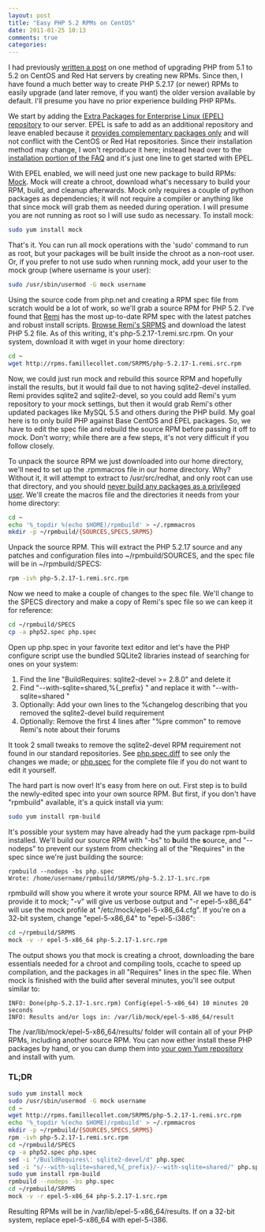 ```yaml
---
layout: post
title: "Easy PHP 5.2 RPMs on CentOS"
date: 2011-01-25 10:13
comments: true
categories: 
---
```


I had previously [written a post](http://echodittolabs.org/blog/2009/05/all-i-want-php-52-centosrhel) on one method of upgrading PHP from 5.1 to 5.2 on CentOS and Red Hat servers by creating new RPMs. Since then, I have found a much better way to create PHP 5.2.17 (or newer) RPMs to easily upgrade (and later remove, if you want) the older version available by default. I'll presume you have no prior experience building PHP RPMs.

We start by adding the [Extra Packages for Enterprise Linux (EPEL) repository](http://fedoraproject.org/wiki/EPEL) to our server. EPEL is safe to add as an additional repository and leave enabled because it [provides complementary packages only](http://fedoraproject.org/wiki/EPEL/FAQ#How_is_EPEL_different_from_other_third_party_repositories_for_RHEL_and_derivatives.3F) and will not conflict with the CentOS or Red Hat repositories. Since their installation method may change, I won't reproduce it here; instead head over to the [installation portion of the FAQ](http://fedoraproject.org/wiki/EPEL/FAQ#howtouse) and it's just one line to get started with EPEL.

With EPEL enabled, we will need just one new package to build RPMs: [Mock](http://fedoraproject.org/wiki/Projects/Mock). Mock will create a chroot, download what's necessary to build your RPM, build, and cleanup afterwards. Mock only requires a couple of python packages as dependencies; it will not require a compiler or anything like that since mock will grab them as needed during operation. I will presume you are not running as root so I will use sudo as necessary. To install mock:

```bash
sudo yum install mock
```

That's it. You can run all mock operations with the 'sudo' command to run as root, but your packages will be built inside the chroot as a non-root user. Or, if you prefer to not use sudo when running mock, add your user to the mock group (where username is your user):

```bash
sudo /usr/sbin/usermod -G mock username
```

Using the source code from php.net and creating a RPM spec file from scratch would be a lot of work, so we'll grab a source RPM for PHP 5.2. I've found that [Remi](http://blog.famillecollet.com/) has the most up-to-date RPM spec with the latest patches and robust install scripts. [Browse Remi's SRPMS](http://rpms.famillecollet.com/SRPMS/) and download the latest PHP 5.2 file. As of this writing, it's php-5.2.17-1.remi.src.rpm. On your system, download it with wget in your home directory:

```bash
cd ~
wget http://rpms.famillecollet.com/SRPMS/php-5.2.17-1.remi.src.rpm
```

Now, we could just run mock and rebuild this source RPM and hopefully install the results, but it would fail due to not having sqlite2-devel installed. Remi provides sqlite2 and sqlite2-devel, so you could add Remi's yum repository to your mock settings, but then it would grab Remi's other updated packages like MySQL 5.5 and others during the PHP build. My goal here is to only build PHP against Base CentOS and EPEL packages. So, we have to edit the spec file and rebuild the source RPM before passing it off to mock. Don't worry; while there are a few steps, it's not very difficult if you follow closely.

To unpack the source RPM we just downloaded into our home directory, we'll need to set up the .rpmmacros file in our home directory. Why? Without it, it will attempt to extract to /usr/src/redhat, and only root can use that directory, and you should [never build any packages as a privileged user](http://wiki.centos.org/HowTos/SetupRpmBuildEnvironment). We'll create the macros file and the directories it needs from your home directory:

```bash
cd ~
echo '%_topdir %(echo $HOME)/rpmbuild' > ~/.rpmmacros
mkdir -p ~/rpmbuild/{SOURCES,SPECS,SRPMS}
```

Unpack the source RPM. This will extract the PHP 5.2.17 source and any patches and configuration files into ~/rpmbuild/SOURCES, and the spec file will be in ~/rpmbuild/SPECS:

```bash
rpm -ivh php-5.2.17-1.remi.src.rpm
```

Now we need to make a couple of changes to the spec file. We'll change to the SPECS directory and make a copy of Remi's spec file so we can keep it for reference:

```bash
cd ~/rpmbuild/SPECS
cp -a php52.spec php.spec
```

Open up php.spec in your favorite text editor and let's have the PHP configure script use the bundled SQLite2 libraries instead of searching for ones on your system:

1. Find the line "BuildRequires: sqlite2-devel >= 2.8.0" and delete it
2. Find "--with-sqlite=shared,%{_prefix} \" and replace it with "--with-sqlite=shared \"
3. Optionally: Add your own lines to the %changelog describing that you removed the sqlite2-devel build requirement
4. Optionally: Remove the first 4 lines after "%pre common" to remove Remi's note about their forums

It took 2 small tweaks to remove the sqlite2-devel RPM requirement not found in our standard repositories. See [php.spec.diff](http://paste.ly/4Yrx) to see only the changes we made; or [php.spec](http://paste.ly/4Ys5) for the complete file if you do not want to edit it yourself.

The hard part is now over! It's easy from here on out. First step is to build the newly-edited spec into your own source RPM. But first, if you don't have "rpmbuild" available, it's a quick install via yum:

```bash
sudo yum install rpm-build
```

It's possible your system may have already had the yum package rpm-build installed. We'll build our source RPM with "-bs" to **b**uild the **s**ource, and "--nodeps" to prevent our system from checking all of the "Requires" in the spec since we're just building the source:

```
rpmbuild --nodeps -bs php.spec
Wrote: /home/username/rpmbuild/SRPMS/php-5.2.17-1.src.rpm
```

rpmbuild will show you where it wrote your source RPM. All we have to do is provide it to mock; "-v" will give us verbose output and "-r epel-5-x86_64" will use the mock profile at "/etc/mock/epel-5-x86_64.cfg". If you're on a 32-bit system, change "epel-5-x86_64" to "epel-5-i386":

```bash
cd ~/rpmbuild/SRPMS
mock -v -r epel-5-x86_64 php-5.2.17-1.src.rpm
```

The output shows you that mock is creating a chroot, downloading the bare essentials needed for a chroot and compiling tools, ccache to speed up compilation, and the packages in all "Requires" lines in the spec file. When mock is finished with the build after several minutes, you'll see output similar to:

```
INFO: Done(php-5.2.17-1.src.rpm) Config(epel-5-x86_64) 10 minutes 20 seconds
INFO: Results and/or logs in: /var/lib/mock/epel-5-x86_64/result
```

The /var/lib/mock/epel-5-x86_64/results/ folder will contain all of your PHP RPMs, including another source RPM. You can now either install these PHP packages by hand, or you can dump them into [your own Yum repository](http://www.techrepublic.com/blog/opensource/create-your-own-yum-repository/609) and install with yum.

### TL;DR

```bash
sudo yum install mock
sudo /usr/sbin/usermod -G mock username
cd ~
wget http://rpms.famillecollet.com/SRPMS/php-5.2.17-1.remi.src.rpm
echo '%_topdir %(echo $HOME)/rpmbuild' > ~/.rpmmacros
mkdir -p ~/rpmbuild/{SOURCES,SPECS,SRPMS}
rpm -ivh php-5.2.17-1.remi.src.rpm
cd ~/rpmbuild/SPECS
cp -a php52.spec php.spec
sed -i "/BuildRequires\: sqlite2-devel/d" php.spec
sed -i "s/--with-sqlite=shared,%{_prefix}/--with-sqlite=shared/" php.spec
sudo yum install rpm-build
rpmbuild --nodeps -bs php.spec
cd ~/rpmbuild/SRPMS
mock -v -r epel-5-x86_64 php-5.2.17-1.src.rpm
```

Resulting RPMs will be in /var/lib/epel-5-x86_64/results. If on a 32-bit system, replace epel-5-x86_64 with epel-5-i386.